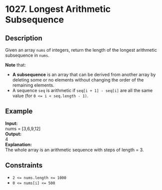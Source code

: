 # 1027. Longest Arithmetic Subsequence

## Description

Given an array `nums` of integers, return the length of the longest arithmetic subsequence in `nums`.

**Note** that:

- **A subsequence** is an array that can be derived from another array by deleting some or no elements without changing the order of the remaining elements.
- A sequence `seq` is arithmetic if `seq[i + 1] - seq[i]` are all the same value (for `0 <= i < seq.length - 1)`.

## Example

**Input:**  
nums = [3,6,9,12]
<br>
**Output:**
<br>
4
<br>
**Explanation:**
<br>
The whole array is an arithmetic sequence with steps of length = 3.

## Constraints

- `2 <= nums.length <= 1000`
- `0 <= nums[i] <= 500`
